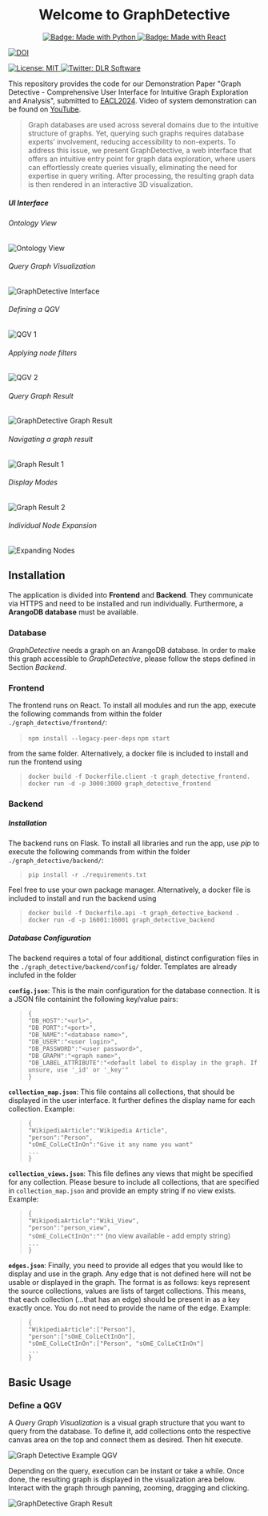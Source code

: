

<h1 align="center">Welcome to GraphDetective </h1>
<p align="center">
  <a href="https://img.shields.io/badge/Made%20with-Python-1f425f.svg">
    <img src="https://img.shields.io/badge/Made%20with-Python-1f425f.svg" alt="Badge: Made with Python"/>
  </a>
    <a href="https://img.shields.io/badge/Made%20with-React-1f425f.svg">
    <img src="https://img.shields.io/badge/Made%20with-React-1f425f.svg" alt="Badge: Made with React"/>
  </a>

<a href="https://zenodo.org/doi/10.5281/zenodo.10285971"><img src="https://zenodo.org/badge/721157619.svg" alt="DOI"></a>

 <a href="https://github.com/DLR-SC/corpus-annotation-graph-builder/blob/master/LICENSE">
    <img alt="License: MIT" src="https://img.shields.io/badge/license-MIT-yellow.svg" target="_blank" />
  </a>
    <a href="https://twitter.com/dlr_software">
    <img alt="Twitter: DLR Software" src="https://img.shields.io/twitter/follow/dlr_software.svg?style=social" target="_blank" />
  </a>
</p>


This repository provides the code for our Demonstration Paper "Graph Detective - Comprehensive User Interface for Intuitive Graph Exploration and Analysis", submitted to [EACL2024](https://2024.eacl.org/calls/demos/). Video of system demonstration can be found on [YouTube](https://youtu.be/xUkV5h98lm4).

> Graph databases are used across several domains due to the intuitive structure of graphs.
> Yet, querying such graphs requires database
> experts’ involvement, reducing accessibility to
> non-experts. To address this issue, we present
> GraphDetective, a web interface that offers an
> intuitive entry point for graph data exploration,
> where users can effortlessly create queries visually, eliminating the need for expertise in query
> writing. After processing, the resulting graph
> data is then rendered in an interactive 3D visualization. 

##### UI Interface
###### Ontology View
![Ontology View](./graph_detective/images/Ontology_GIF.gif)
###### Query Graph Visualization
![GraphDetective Interface](./graph_detective/images/GD_Screenshot_InputArea.PNG?raw=true)
###### Defining a QGV
![QGV 1](./graph_detective/images/QGV_1_GIF.gif)

###### Applying node filters
![QGV 2](./graph_detective/images/QGV_2_GIF.gif)

###### Query Graph Result
![GraphDetective Graph Result](./graph_detective/images/GD_Screenshot_DisplayArea_1.PNG?raw=true)
###### Navigating a graph result
![Graph Result 1](./graph_detective/images/Graph_1_GIF.gif)

###### Display Modes
![Graph Result 2](./graph_detective/images/Graph_2_GIF.gif)

###### Individual Node Expansion
![Expanding Nodes](./graph_detective/images/Graph_Expansion_GIF.gif)

## Installation
The application is divided into **Frontend** and **Backend**. They communicate via HTTPS and need to be installed and run individually. Furthermore, a **ArangoDB database** must be available.

### Database
*GraphDetective* needs a graph on an ArangoDB database. In order to make this graph accessible to *GraphDetective*, please follow the steps defined in Section *Backend*.

### Frontend
The frontend runs on React. To install all modules and run the app, execute the following commands from within the folder `./graph_detective/frontend/`:

> `npm install --legacy-peer-deps`
> `npm start`

from the same folder. Alternatively, a docker file is included to install and run the frontend using 

> `docker build -f Dockerfile.client -t graph_detective_frontend.`
> `docker run -d -p 3000:3000 graph_detective_frontend`

### Backend
##### Installation
The backend runs on Flask. To install all libraries and run the app, use *pip* to execute the following commands from within the folder `./graph_detective/backend/`:
> `pip install -r ./requirements.txt`

Feel free to use your own package manager. Alternatively, a docker file is included to install and run the backend using
> `docker build -f Dockerfile.api -t graph_detective_backend .`
> `docker run -d -p 16001:16001 graph_detective_backend`

##### Database Configuration
The backend requires a total of four additional, distinct configuration files in the `./graph_detective/backend/config/` folder. Templates are already inclufed in the folder

**`config.json`**: This is the main configuration for the database connection. It is a JSON file containint the following key/value pairs:

> `{` <br/>
>	`"DB_HOST":"<url>",` <br/>
>	`"DB_PORT":"<port>",` <br/>
>	`"DB_NAME":"<database name>",` <br/>
>	`"DB_USER":"<user login>",` <br/>
>	`"DB_PASSWORD":"<user password>",` <br/>
>	`"DB_GRAPH":"<graph name>",` <br/>
>	`"DB_LABEL_ATTRIBUTE":"<default label to display in the graph. If unsure, use '_id' or '_key'"` <br/>
> `}`

**`collection_map.json`**: This file contains all collections, that should be displayed in the user interface. It further defines the display name for each collection. Example:
> `{` <br/>
>	`"WikipediaArticle":"Wikipedia Article",` <br/>
>	`"person":"Person",` <br/>
>	`"sOmE_ColLeCtInOn":"Give it any name you want"` <br/>
> `...` <br/>
> `}`

**`collection_views.json`**: This file defines any views that might be specified for any collection. Please besure to include all collections, that are specified in `collection_map.json` and provide an empty string if no view exists. Example:
> `{` <br/>
>	`"WikipediaArticle":"Wiki_View",` <br/>
>	`"person":"person_view",` <br/>
>	`"sOmE_ColLeCtInOn":""` (no view available - add empty string) <br/>
> `...` <br/>
> `}`

**`edges.json`**: Finally, you need to provide all edges that you would like to display and use in the graph. Any edge that is not defined here will not be usable or displayed in the graph. The format is as follows: keys represent the source collections, values are lists of target collections. This means, that each collection (...that has an edge) should be present in as a key exactly once. You do not need to provide the name of the edge. Example:
> `{` <br/>
>	`"WikipediaArticle":["Person"],` <br/>
>	`"person":["sOmE_ColLeCtInOn"],` <br/>
>	`"sOmE_ColLeCtInOn":["Person", "sOmE_ColLeCtInOn"]` <br/>
> `...` <br/>
> `}`


## Basic Usage
### Define a QGV
A *Query Graph Visualization* is a visual graph structure that you want to query from the database. To define it, add collections onto the respective canvas area on the top and connect them as desired. Then hit execute.

![Graph Detective Example QGV](./graph_detective/images/person_institution_project.PNG?raw=true)

Depending on the query, execution can be instant or take a while. Once done, the resulting graph is displayed in the visualization area below. Interact with the graph through panning, zooming, dragging and clicking.

![GraphDetective Graph Result](./graph_detective/images/GD_Screenshot_DisplayArea_2.PNG?raw=true)
